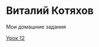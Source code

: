 # Виталий Котяхов
Мои домашние задания

[Урок 12](https://v-kotiakhov.github.io/leson_1/ "Описание")
